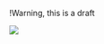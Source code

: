 !Warning, this is a draft

![](https://raw.github.com/daguenther/nebulaecommunitas/master/Core/Model%20of%20Humanity/7%20-%20Community%20view%20of%20Man.png)
